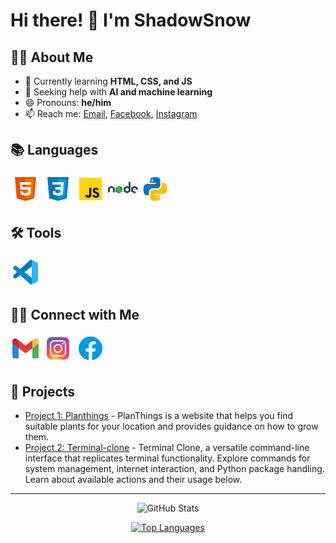 # Hi there! 👋 I'm ShadowSnow

## 👨‍💻 About Me
- 🌱 Currently learning **HTML, CSS, and JS**
- 🤔 Seeking help with **AI and machine learning**
- 😄 Pronouns: **he/him**
- 📫 Reach me: [Email](mailto:9164kko@gmail.com), [Facebook](https://www.facebook.com/ShadowWSsnow), [Instagram](https://www.instagram.com/shadoww_ssnow/)

## 📚 Languages
![HTML logo](https://github.com/donut9164/donut9164/blob/main/html.png)
![CSS logo](https://github.com/donut9164/donut9164/blob/main/css.png)
![JS logo](https://github.com/donut9164/donut9164/blob/main/js.png)
![Nodejs](https://github.com/donut9164/donut9164/blob/main/nodejs.png)
![Python logo](https://github.com/donut9164/donut9164/blob/main/python.png)


## 🛠 Tools
![VSCode logo](https://github.com/donut9164/donut9164/blob/main/vscode.png)

## 🤝🏻 Connect with Me
[![Gmail](https://github.com/donut9164/donut9164/blob/main/gmail.png)](mailto:9164kko@gmail.com)
[![Instagram](https://github.com/donut9164/donut9164/blob/main/instagram.png)](https://www.instagram.com/shadoww_ssnow/)
[![Facebook](https://github.com/donut9164/donut9164/blob/main/facebook.png)](https://www.facebook.com/ShadowWSsnow)

## 🚀 Projects
- [Project 1: Planthings](https://github.com/donut9164/Planthings) - PlanThings is a website that helps you find suitable plants for your location and provides guidance on how to grow them.
- [Project 2: Terminal-clone](https://github.com/donut9164/Terminal-clone) - Terminal Clone, a versatile command-line interface that replicates terminal functionality. Explore commands for system management, internet interaction, and Python package handling. Learn about available actions and their usage below.
---

<div align="center">
  
![GitHub Stats](https://github-readme-stats.vercel.app/api?username=ShadowSnow&show_icons=true&count_private=true&theme=dark)

[![Top Languages](https://github-readme-stats.vercel.app/api/top-langs/?username=ShadowSnow&layout=compact&theme=dark)](https://github.com/ShadowSnow)
  
</div>
